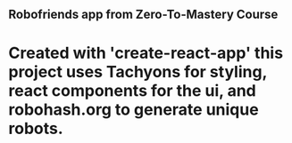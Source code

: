 
## Robofriends app from Zero-To-Mastery Course

# Created with 'create-react-app' this project uses Tachyons for styling, react components for the ui, and robohash.org to generate unique robots.